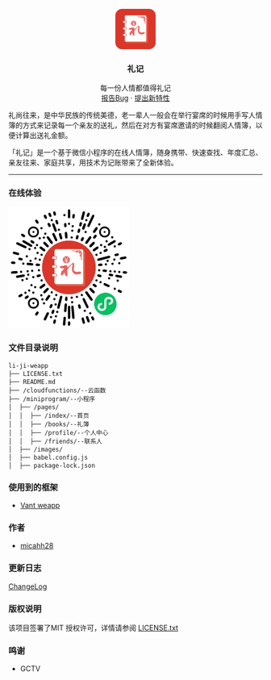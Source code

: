 <p align="center">
  <a href="https://github.com/micahh28/li-ji-weapp">
    <img src="doc/logo.png" alt="Logo" width="80" height="80">
  </a>

  <h3 align="center">礼记</h3>
  <p align="center">
    每一份人情都值得礼记
    <br />
    <a href="https://github.com/micahh28/li-ji-weapp/issues">报告Bug</a>
    ·
    <a href="https://github.com/micahh28/li-ji-weapp/issues">提出新特性</a>
  </p>
</p>

 礼尚往来，是中华民族的传统美德，老一辈人一般会在举行宴席的时候用手写人情簿的方式来记录每一个亲友的送礼，然后在对方有宴席邀请的时候翻阅人情簿，以便计算出送礼金额。
 
「礼记」是一个基于微信小程序的在线人情簿，随身携带、快速查找、年度汇总、亲友往来、家庭共享，用技术为记账带来了全新体验。

---

### 在线体验
 <img src="doc/code.png" alt="Logo" width="240" height="240">

### 文件目录说明

```
li-ji-weapp 
├── LICENSE.txt
├── README.md
├── /cloudfunctions/--云函数
├── /miniprogram/--小程序
│  ├── /pages/
│  │  ├── /index/--首页
│  │  ├── /books/--礼簿
│  │  ├── /profile/--个人中心
│  │  ├── /friends/--联系人
│  ├── /images/
│  ├── babel.config.js
│  ├── package-lock.json
```

### 使用到的框架

- [Vant weapp](https://github.com/youzan/vant-weapp)

### 作者

- [micahh28](https://github.com/micahh28)


### 更新日志

[ChangeLog](https://github.com/micahh28/li-ji-weapp/releases)

### 版权说明

该项目签署了MIT 授权许可，详情请参阅 [LICENSE.txt](https://github.com/micahh28/li-ji-weapp/blob/master/LICENSE)

### 鸣谢

- GCTV

<!-- links -->
[license-url]: https://github.com/micahh28/li-ji-weapp/blob/master/LICENSE.txt

